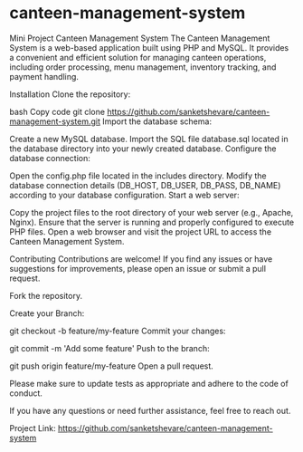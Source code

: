 # canteen-management-system
Mini Project
Canteen Management System
The Canteen Management System is a web-based application built using PHP and MySQL. It provides a convenient and efficient solution for managing canteen operations, including order processing, menu management, inventory tracking, and payment handling.

Installation
Clone the repository:

bash
Copy code
git clone https://github.com/sanketshevare/canteen-management-system.git
Import the database schema:

Create a new MySQL database.
Import the SQL file database.sql located in the database directory into your newly created database.
Configure the database connection:

Open the config.php file located in the includes directory.
Modify the database connection details (DB_HOST, DB_USER, DB_PASS, DB_NAME) according to your database configuration.
Start a web server:

Copy the project files to the root directory of your web server (e.g., Apache, Nginx).
Ensure that the server is running and properly configured to execute PHP files.
Open a web browser and visit the project URL to access the Canteen Management System.

Contributing
Contributions are welcome! If you find any issues or have suggestions for improvements, please open an issue or submit a pull request.

Fork the repository.

Create your Branch:


git checkout -b feature/my-feature
Commit your changes:


git commit -m 'Add some feature'
Push to the branch:


git push origin feature/my-feature
Open a pull request.

Please make sure to update tests as appropriate and adhere to the code of conduct.

If you have any questions or need further assistance, feel free to reach out.

Project Link: https://github.com/sanketshevare/canteen-management-system

